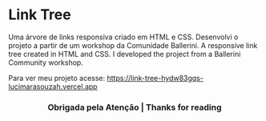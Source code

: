 # Link Tree
Uma árvore de links responsiva criado em HTML e CSS. Desenvolvi o projeto a partir de um workshop da Comunidade Ballerini.
A responsive link tree created in HTML and CSS. I developed the project from a Ballerini Community workshop.

Para ver meu projeto acesse:
https://link-tree-hydw83gqs-lucimarasouzah.vercel.app

<h3 align=center>Obrigada pela Atenção | Thanks for reading </h3>
